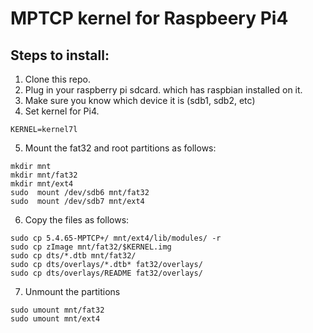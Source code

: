 # MPTCP kernel for Raspbeery Pi4

## Steps to install:
1. Clone this repo.
2. Plug in your raspberry pi sdcard. which has raspbian installed on it.
3. Make sure you know which device it is (sdb1, sdb2, etc)
4. Set kernel for Pi4.
```
KERNEL=kernel7l
```
5. Mount the fat32 and root partitions as follows:
```
mkdir​ mnt
mkdir​ mnt/fat32
mkdir​ mnt/ext4
sudo​ ​ mount​ /dev/sdb6 mnt/fat32
sudo​ ​ mount​ /dev/sdb7 mnt/ext4
```
6. Copy the files as follows:
```
sudo cp 5.4.65-MPTCP+/ mnt/ext4/lib/modules/ -r
sudo cp zImage mnt/fat32/​$KERNEL​.img
sudo cp dts/*.dtb mnt/fat32/
sudo cp dts/overlays/*.dtb* fat32/overlays/
sudo cp dts/overlays/README fat32/overlays/
```
7. Unmount the partitions
```
sudo umount mnt/fat32
sudo umount mnt/ext4
```
